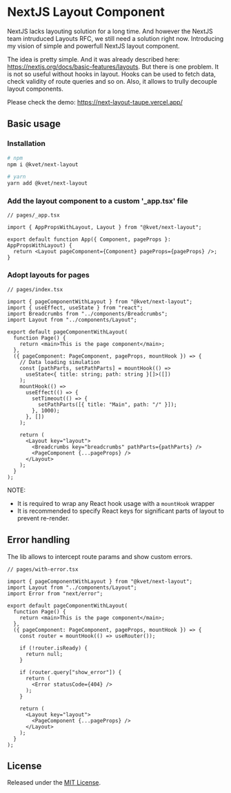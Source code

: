 # NextJS Layout Component

NextJS lacks layouting solution for a long time. And however the NextJS team intruduced Layouts RFC, we still need a solution right now. Introducing my vision of simple and powerfull NextJS layout component.

The idea is pretty simple. And it was already described here: https://nextjs.org/docs/basic-features/layouts. But there is one problem. It is not so useful without hooks in layout. Hooks can be used to fetch data, check validity of route queries and so on. Also, it allows to trully decouple layout components.

Please check the demo: https://next-layout-taupe.vercel.app/

## Basic usage

### Installation

```bash
# npm
npm i @kvet/next-layout

# yarn
yarn add @kvet/next-layout
```

### Add the layout component to a custom '_app.tsx' file

```tsx
// pages/_app.tsx

import { AppPropsWithLayout, Layout } from "@kvet/next-layout";

export default function App({ Component, pageProps }: AppPropsWithLayout) {
  return <Layout pageComponent={Component} pageProps={pageProps} />;
}
```

### Adopt layouts for pages

```tsx
// pages/index.tsx

import { pageComponentWithLayout } from "@kvet/next-layout";
import { useEffect, useState } from "react";
import Breadcrumbs from "../components/Breadcrumbs";
import Layout from "../components/Layout";

export default pageComponentWithLayout(
  function Page() {
    return <main>This is the page component</main>;
  },
  ({ pageComponent: PageComponent, pageProps, mountHook }) => {
    // Data loading simulation
    const [pathParts, setPathParts] = mountHook(() =>
      useState<{ title: string; path: string }[]>([])
    );
    mountHook(() =>
      useEffect(() => {
        setTimeout(() => {
          setPathParts([{ title: "Main", path: "/" }]);
        }, 1000);
      }, [])
    );

    return (
      <Layout key="layout">
        <Breadcrumbs key="breadcrumbs" pathParts={pathParts} />
        <PageComponent {...pageProps} />
      </Layout>
    );
  }
);
```

NOTE:
- It is required to wrap any React hook usage with a `mountHook` wrapper
- It is recommended to specify React keys for significant parts of layout to prevent re-render.

## Error handling

The lib allows to intercept route params and show custom errors.

```tsx
// pages/with-error.tsx

import { pageComponentWithLayout } from "@kvet/next-layout";
import Layout from "../components/Layout";
import Error from "next/error";

export default pageComponentWithLayout(
  function Page() {
    return <main>This is the page component</main>;
  },
  ({ pageComponent: PageComponent, pageProps, mountHook }) => {
    const router = mountHook(() => useRouter());

    if (!router.isReady) {
      return null;
    }

    if (router.query["show_error"]) {
      return (
        <Error statusCode={404} />
      );
    }

    return (
      <Layout key="layout">
        <PageComponent {...pageProps} />
      </Layout>
    );
  }
);
```

## License

Released under the [MIT License](https://www.opensource.org/licenses/mit-license.php).
